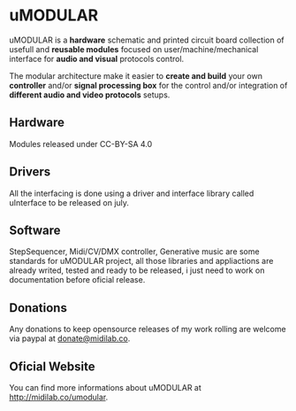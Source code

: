 # uMODULAR

uMODULAR is a **hardware** schematic and printed circuit board collection of usefull and **reusable modules** focused on user/machine/mechanical interface for **audio and visual** protocols control.

The modular architecture make it easier to **create and build** your own **controller** and/or **signal processing box** for the control and/or integration of **different audio and video protocols** setups.

## Hardware

Modules released under CC-BY-SA 4.0 

## Drivers

All the interfacing is done using a driver and interface library called uInterface to be released on july.

## Software

StepSequencer, Midi/CV/DMX controller, Generative music are some standards for uMODULAR project, all those libraries and appliactions are already writed, tested and ready to be released, i just need to work on documentation before oficial release.

## Donations

Any donations to keep opensource releases of my work rolling are welcome via paypal at donate@midilab.co.

## Oficial Website

You can find more informations about uMODULAR at http://midilab.co/umodular.
